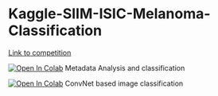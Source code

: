# Kaggle-SIIM-ISIC-Melanoma-Classification
[Link to competition](https://www.kaggle.com/c/siim-isic-melanoma-classification/overview)

[![Open In Colab](https://colab.research.google.com/assets/colab-badge.svg)](https://colab.research.google.com/github/utsavnandi/Kaggle-SIIM-ISIC-Melanoma-Classification/blob/master/SIIM_ISIC_Metadata.ipynb) Metadata Analysis and classification

[![Open In Colab](https://colab.research.google.com/assets/colab-badge.svg)](https://colab.research.google.com/github/utsavnandi/Kaggle-SIIM-ISIC-Melanoma-Classification/blob/master/SIIM_ISIC_Melanoma_Classification.ipynb) ConvNet based image classification
